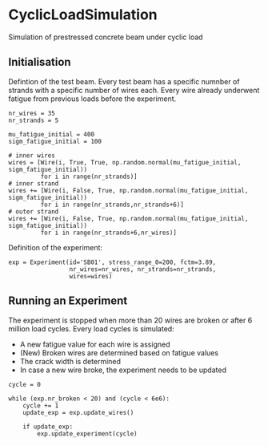 # CyclicLoadSimulation
Simulation of prestressed concrete beam under cyclic load

## Initialisation

Defintion of the test beam. Every test beam has a specific numnber of strands with a specific number of wires each.
Every wire already underwent fatigue from previous loads before the experiment.

```
nr_wires = 35
nr_strands = 5

mu_fatigue_initial = 400
sigm_fatigue_initial = 100

# inner wires
wires = [Wire(i, True, True, np.random.normal(mu_fatigue_initial, sigm_fatigue_initial)) 
         for i in range(nr_strands)]
# inner strand
wires += [Wire(i, False, True, np.random.normal(mu_fatigue_initial, sigm_fatigue_initial)) 
         for i in range(nr_strands,nr_strands+6)]
# outer strand
wires += [Wire(i, False, True, np.random.normal(mu_fatigue_initial, sigm_fatigue_initial)) 
         for i in range(nr_strands+6,nr_wires)]
```

Definition of the experiment:
```
exp = Experiment(id='SB01', stress_range_0=200, fctm=3.89,
                 nr_wires=nr_wires, nr_strands=nr_strands, 
                 wires=wires)
```


## Running an Experiment

The experiment is stopped when more than 20 wires are broken or after 6 million load cycles.
Every load cycles is simulated:
- A new fatigue value for each wire is assigned
- (New) Broken wires are determined based on fatigue values
- The crack width is determined
- In case a new wire broke, the experiment needs to be updated

```
cycle = 0

while (exp.nr_broken < 20) and (cycle < 6e6):
    cycle += 1
    update_exp = exp.update_wires()
    
    if update_exp:
        exp.update_experiment(cycle)
```
